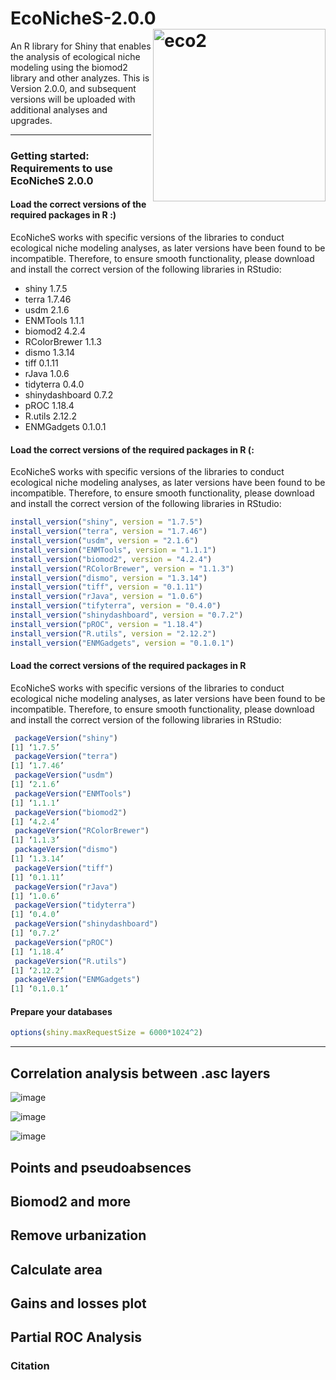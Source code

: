 # EcoNicheS-2.0.0 <img src="https://user-images.githubusercontent.com/25662791/244543343-ac0a9b00-a873-469d-ac33-4b49cba48a90.png" referrerpolicy="no-referrer" alt="eco2" align="right" height="276" />
An R library for Shiny that enables the analysis of ecological niche modeling using the biomod2 library and other analyzes. This is Version 2.0.0, and subsequent versions will be uploaded with additional analyses and upgrades. 


-----


### Getting started: Requirements to use EcoNicheS 2.0.0

#### Load the correct versions of the required packages in R :)
EcoNicheS works with specific versions of the libraries to conduct ecological niche modeling analyses, as later versions have been found to be incompatible. Therefore, to ensure smooth functionality, please download and install the correct version of the following libraries in RStudio:

- shiny 1.7.5
- terra 1.7.46
- usdm 2.1.6
- ENMTools 1.1.1
- biomod2 4.2.4
- RColorBrewer 1.1.3
- dismo 1.3.14
- tiff 0.1.11
- rJava 1.0.6
- tidyterra 0.4.0
- shinydashboard 0.7.2
- pROC 1.18.4
- R.utils 2.12.2
- ENMGadgets 0.1.0.1

#### Load the correct versions of the required packages in R (:
EcoNicheS works with specific versions of the libraries to conduct ecological niche modeling analyses, as later versions have been found to be incompatible. Therefore, to ensure smooth functionality, please download and install the correct version of the following libraries in RStudio:

``` r
install_version("shiny", version = "1.7.5")
install_version("terra", version = "1.7.46")
install_version("usdm", version = "2.1.6")
install_version("ENMTools", version = "1.1.1")	
install_version("biomod2", version = "4.2.4")
install_version("RColorBrewer", version = "1.1.3")
install_version("dismo", version = "1.3.14")
install_version("tiff", version = "0.1.11")
install_version("rJava", version = "1.0.6")
install_version("tifyterra", version = "0.4.0")
install_version("shinydashboard", version = "0.7.2")
install_version("pROC", version = "1.18.4")
install_version("R.utils", version = "2.12.2")
install_version("ENMGadgets", version = "0.1.0.1")
```

#### Load the correct versions of the required packages in R
EcoNicheS works with specific versions of the libraries to conduct ecological niche modeling analyses, as later versions have been found to be incompatible. Therefore, to ensure smooth functionality, please download and install the correct version of the following libraries in RStudio:

``` r
 packageVersion("shiny")
[1] ‘1.7.5’
 packageVersion("terra")
[1] ‘1.7.46’
 packageVersion("usdm")
[1] ‘2.1.6’
 packageVersion("ENMTools")
[1] ‘1.1.1’
 packageVersion("biomod2")
[1] ‘4.2.4’
 packageVersion("RColorBrewer")
[1] ‘1.1.3’
 packageVersion("dismo")
[1] ‘1.3.14’
 packageVersion("tiff")
[1] ‘0.1.11’
 packageVersion("rJava")
[1] ‘1.0.6’
 packageVersion("tidyterra")
[1] ‘0.4.0’
 packageVersion("shinydashboard")
[1] ‘0.7.2’
 packageVersion("pROC")
[1] ‘1.18.4’
 packageVersion("R.utils")
[1] ‘2.12.2’
 packageVersion("ENMGadgets")
[1] ‘0.1.0.1’

```


#### Prepare your databases
``` r
options(shiny.maxRequestSize = 6000*1024^2)
```
-----
## Correlation analysis between .asc layers 


![image](https://github.com/armandosunny/EcoNicheS-2.0.0/assets/25662791/8d168349-7d40-420f-8e99-76c89b42dc2c)


![image](https://github.com/armandosunny/EcoNicheS-2.0.0/assets/25662791/72c6511a-610a-497b-8b5a-f4c90ae3acdf)


![image](https://github.com/armandosunny/EcoNicheS-2.0.0/assets/25662791/37999c91-49a7-4971-9281-1f500566888b)

## Points and pseudoabsences


## Biomod2 and more


## Remove urbanization


## Calculate area


## Gains and losses plot


## Partial ROC Analysis


### Citation


